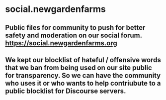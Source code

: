 # social.newgardenfarms
Public files for community to push for better safety and moderation on our social forum.
https://social.newgardenfarms.org
---
We kept our blocklist of hateful / offensive words that we ban from being used on our site public for transparency. 
So we can have the community who uses it or who wants to help contriubute to a public blocklist for Discourse servers.
---


